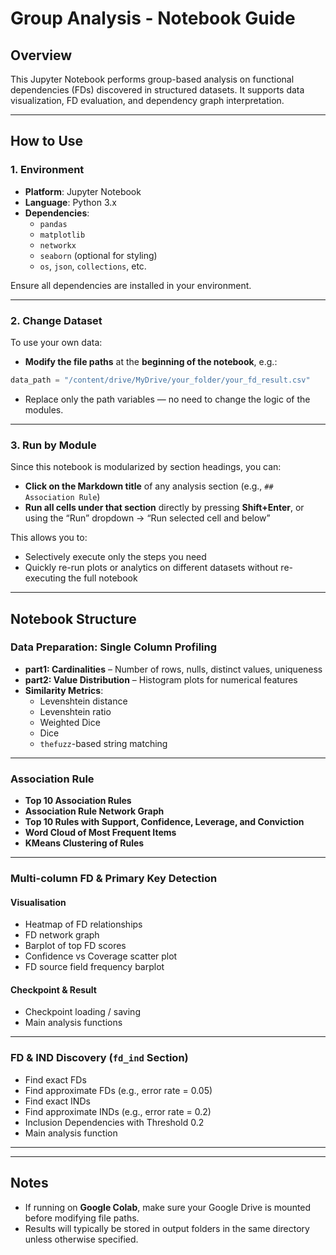 
# Group Analysis - Notebook Guide

## Overview
This Jupyter Notebook performs group-based analysis on functional dependencies (FDs) discovered in structured datasets. It supports data visualization, FD evaluation, and dependency graph interpretation.

---

## How to Use

### 1. Environment
- **Platform**: Jupyter Notebook
- **Language**: Python 3.x
- **Dependencies**:
  - `pandas`
  - `matplotlib`
  - `networkx`
  - `seaborn` (optional for styling)
  - `os`, `json`, `collections`, etc.

Ensure all dependencies are installed in your environment.

---

### 2. Change Dataset

To use your own data:
- **Modify the file paths** at the **beginning of the notebook**, e.g.:

```python
data_path = "/content/drive/MyDrive/your_folder/your_fd_result.csv"
```

- Replace only the path variables — no need to change the logic of the modules.

---

### 3. Run by Module

Since this notebook is modularized by section headings, you can:
- **Click on the Markdown title** of any analysis section (e.g., `## Association Rule`)
- **Run all cells under that section** directly by pressing **Shift+Enter**, or using the “Run” dropdown → “Run selected cell and below”

This allows you to:
- Selectively execute only the steps you need
- Quickly re-run plots or analytics on different datasets without re-executing the full notebook

---

## Notebook Structure

### Data Preparation: Single Column Profiling
- **part1: Cardinalities** – Number of rows, nulls, distinct values, uniqueness
- **part2: Value Distribution** – Histogram plots for numerical features
- **Similarity Metrics**:
  - Levenshtein distance
  - Levenshtein ratio
  - Weighted Dice
  - Dice
  - `thefuzz`-based string matching

---

### Association Rule
- **Top 10 Association Rules**
- **Association Rule Network Graph**
- **Top 10 Rules with Support, Confidence, Leverage, and Conviction**
- **Word Cloud of Most Frequent Items**
- **KMeans Clustering of Rules**

---

### Multi-column FD & Primary Key Detection

#### Visualisation
- Heatmap of FD relationships
- FD network graph
- Barplot of top FD scores
- Confidence vs Coverage scatter plot
- FD source field frequency barplot

#### Checkpoint & Result
- Checkpoint loading / saving
- Main analysis functions

---

### FD & IND Discovery (`fd_ind` Section)
- Find exact FDs
- Find approximate FDs (e.g., error rate = 0.05)
- Find exact INDs
- Find approximate INDs (e.g., error rate = 0.2)
- Inclusion Dependencies with Threshold 0.2
- Main analysis function

---
---

## Notes
- If running on **Google Colab**, make sure your Google Drive is mounted before modifying file paths.
- Results will typically be stored in output folders in the same directory unless otherwise specified.
